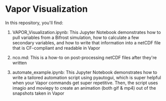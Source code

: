 # Vapor Visualization

In this repository, you'll find:

1. VAPOR_Visualization.ipynb: This Jupyter Notebook demonstrates how to pull variables from a Bifrost simulation, how to calculate a few secondary variables, and how to write that information into a netCDF file that is CF-compliant and readable in Vapor

2. nco.md: This is a how-to on post-processing netCDF files after they're written

3. automate_example.ipynb: This Jupyter Notebook demonstrates how to write a tailored automation script using pyautogui, which is super helpful when your Vapor commands get super repetitive. Then, the script uses imagio and moviepy to create an animation (both gif & mp4) out of the snapshots taken in Vapor
